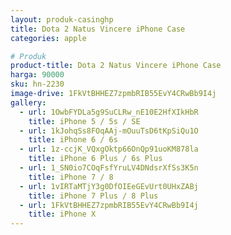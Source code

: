 ```yaml
---
layout: produk-casinghp
title: Dota 2 Natus Vincere iPhone Case
categories: apple

# Produk
product-title: Dota 2 Natus Vincere iPhone Case
harga: 90000
sku: hn-2230
image-drive: 1FkVtBHHEZ7zpmbRIB55EvY4CRwBb9I4j
gallery:
  - url: 1OwbFYDLa5g9SuCLRw_nE10E2HfXIkHbR
    title: iPhone 5 / 5s / SE
  - url: 1kJohqSs8FOqAAj-mOuuTsD6tKpSiQu1O
    title: iPhone 6 / 6s
  - url: 1z-ccjK_VQxgOktp66OnQp91uoKM878la
    title: iPhone 6 Plus / 6s Plus
  - url: 1_SN0io7COqFsfYruLV4DNdsrXfSs3K5n
    title: iPhone 7 / 8
  - url: 1vIRTaMTjY3g0DfOIEeGEvUrt0UHxZABj
    title: iPhone 7 Plus / 8 Plus
  - url: 1FkVtBHHEZ7zpmbRIB55EvY4CRwBb9I4j
    title: iPhone X
---
```

